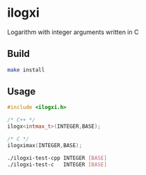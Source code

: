 # ilogxi
Logarithm with integer arguments written in C

## Build

```sh
make install
```

## Usage
```c++
#include <ilogxi.h>

/* C++ */
ilogx<intmax_t>(INTEGER,BASE);

/* C */
ilogximax(INTEGER,BASE);
```

```sh
./ilogxi-test-cpp INTEGER [BASE]
./ilogxi-test-c   INTEGER [BASE]
```
